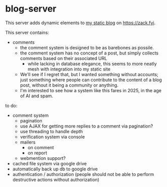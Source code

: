 # blog-server

This server adds dynamic elements to [my static blog](https://github.com/zsarge/zsarge.github.io) on <https://zack.fyi>.

This server contains:
- comments
    - the comment system is designed to be as barebones as possile.
    - the comment system has no concept of a post, but simply collects comments based on their associated URL
      - while lacking in database elegance, this seems to more neatly mesh with integration into my static site
    - We'll see if I regret that, but I wanted something without accounts; just something where people can contribute to the content of a blog post, without it being a community or anything.
    - I'm interested to see how a system like this fares in 2025, in the age of AI and spam.

to do:
- comment system
   - pagination
    - use AJAX for getting more replies to a comment via pagination?
    - use threading to handle depth
   - verification system via console
   - mailers
       - on comment
       - on report
    - webmention support?
- cached file system via google drive
- automatically back up db to google drive
- authentication / authorization (people should not be able to perform destructive actions without authorization)

